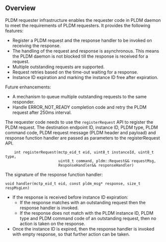 ## Overview

PLDM requester infrastructure enables the requester code in PLDM daemon to meet
the requirements of PLDM requesters. It provides the following features:

- Register a PLDM request and the response handler to be invoked on receiving
  the response.
- The handling of the request and response is asynchronous. This means the PLDM
  daemon is not blocked till the response is received for a request.
- Multiple outstanding requests are supported.
- Request retries based on the time-out waiting for a response.
- Instance ID expiration and marking the instance ID free after expiration.

Future enhancements:

- A mechanism to queue multiple outstanding requests to the same responder.
- Handle ERROR_NOT_READY completion code and retry the PLDM request after 250ms
  interval.

The requester code needs to use the `registerRequest` API to register the PLDM
request. The destination endpoint ID, instance ID, PLDM type, PLDM command code,
PLDM request message (PLDM header and payload) and response function handler are
passed as parameters to the registerRequest API.

```
    int registerRequest(mctp_eid_t eid, uint8_t instanceId, uint8_t type,
                        uint8_t command, pldm::Request&& requestMsg,
                        ResponseHandler&& responseHandler)
```

The signature of the response function handler:

```
void handler(mctp_eid_t eid, const pldm_msg* response, size_t respMsgLen)
```

- If the response is received before instance ID expiration:
  - If the response matches with an outstanding request then the response
    handler is invoked.
  - If the response does not match with the PLDM instance ID, PLDM type and PLDM
    command code of an outstanding request, then no action is taken on the
    response.
- Once the instance ID is expired, then the response handler is invoked with
  empty response, so that further action can be taken.
